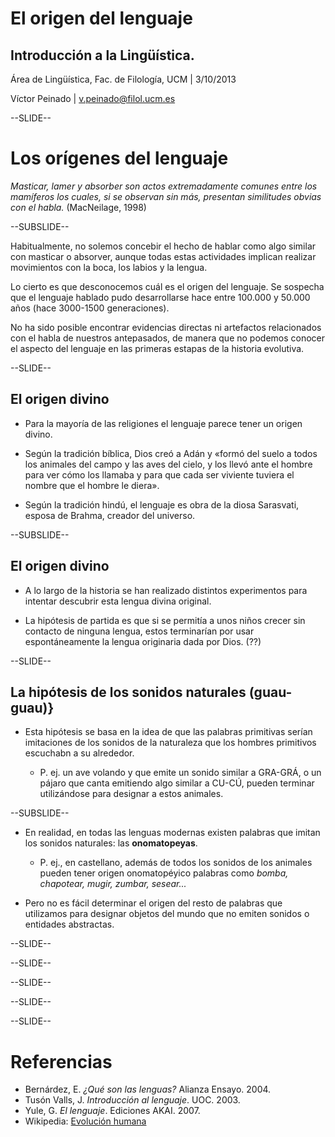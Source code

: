 <!-- portada                                                                   -->

# El origen del lenguaje

## Introducción a la Lingüística.

Área de Lingüística, Fac. de Filología, UCM | 3/10/2013

Víctor Peinado | v.peinado@filol.ucm.es  


--SLIDE--
# Los orígenes del lenguaje

*Masticar, lamer y absorber son actos extremadamente comunes entre los mamíferos los cuales, si se observan sin más, presentan similitudes obvias con el habla.* (MacNeilage, 1998)

--SUBSLIDE--

Habitualmente, no solemos concebir el hecho de hablar como algo similar con masticar o absorver, aunque todas estas actividades implican realizar movimientos con la boca, los labios y la lengua.

Lo cierto es que desconocemos cuál es el origen del lenguaje. Se sospecha que el lenguaje hablado pudo desarrollarse hace entre 100.000 y 50.000 años (hace 3000-1500 generaciones).

No ha sido posible encontrar evidencias directas ni artefactos relacionados con el habla de nuestros antepasados, de manera que no podemos conocer el aspecto del lenguaje en las primeras estapas de la historia evolutiva.

--SLIDE--
## El origen divino

- Para la mayoría de las religiones el lenguaje parece tener un origen divino.

- Según la tradición bíblica, Dios creó a Adán y «formó del suelo a todos los animales del campo y las aves del cielo, y los llevó ante el hombre para ver cómo los llamaba y para que cada ser viviente tuviera el nombre que el hombre le diera».

- Según la tradición hindú, el lenguaje es obra de la diosa Sarasvati, esposa de Brahma, creador del universo. 

--SUBSLIDE--
## El origen divino

- A lo largo de la historia se han realizado distintos experimentos para intentar descubrir esta lengua divina original. 

- La hipótesis de partida es que si se permitía a unos niños crecer sin contacto de ninguna lengua, estos terminarían por usar espontáneamente la lengua originaria dada por Dios. (??)

--SLIDE--
## La hipótesis de los sonidos naturales (guau-guau)}

- Esta hipótesis se basa en la idea de que las palabras primitivas serían imitaciones de los sonidos de la naturaleza que los hombres primitivos escuchabn a su alrededor.

    - P. ej. un ave volando y que emite un sonido similar a GRA-GRÁ, o un pájaro que canta emitiendo algo similar a CU-CÚ, pueden terminar utilizándose para designar a estos animales.

--SUBSLIDE--

- En realidad, en todas las lenguas modernas existen palabras que imitan los sonidos naturales: las **onomatopeyas**.
	
    - P. ej., en castellano, además de todos los sonidos de los animales pueden tener origen onomatopéyico palabras como *bomba, chapotear, mugir, zumbar, sesear...*

- Pero no es fácil determinar el origen del resto de palabras que utilizamos para designar objetos del mundo que no emiten sonidos o entidades abstractas.


--SLIDE--

--SLIDE--

--SLIDE--

--SLIDE--


--SLIDE--



<!-- referencias                                                               -->
# Referencias

- Bernárdez, E. *¿Qué son las lenguas?* Alianza Ensayo. 2004.
- Tusón Valls, J. *Introducción al lenguaje*. UOC. 2003.
- Yule, G. *El lenguaje*. Ediciones AKAI. 2007. 
- Wikipedia: [Evolución humana](http://es.wikipedia.org/wiki/Evoluci\%C3\%B3n\_humana)

